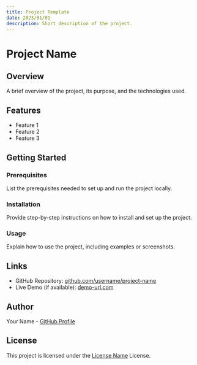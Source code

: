 ```yaml
---
title: Project Template
date: 2023/01/01
description: Short description of the project.
---
```


# Project Name

## Overview

A brief overview of the project, its purpose, and the technologies used.

## Features

- Feature 1
- Feature 2
- Feature 3

## Getting Started

### Prerequisites

List the prerequisites needed to set up and run the project locally.

### Installation

Provide step-by-step instructions on how to install and set up the project.

### Usage

Explain how to use the project, including examples or screenshots.

## Links

- GitHub Repository: [github.com/username/project-name](https://github.com/username/project-name)
- Live Demo (if available): [demo-url.com](https://demo-url.com)

## Author

Your Name - [GitHub Profile](https://github.com/username)

## License

This project is licensed under the [License Name](https://opensource.org/licenses/License-Name) License.
